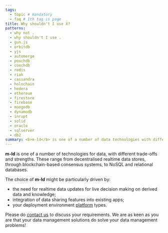 ```yaml
---
tags:
  - topic # mandatory
  - faq # 1th tag is page
title: Why shouldn't I use X?
patterns:
  - why not .
  - why shouldn't I use .
  - gun.js
  - orbitdb
  - yjs
  - automerge
  - pouchdb
  - couchdb
  - redis
  - riak
  - cassandra
  - holochain
  - hedera
  - ethereum
  - firestore
  - firebase
  - mongodb
  - dynamodb
  - inrupt
  - solid
  - oracle
  - sqlserver
  - db2
summary: <b>m-ld</b> is one of a number of data technologies with different trade-offs.
---
```

**m-ld** is one of a number of technologies for data, with different trade-offs
and strengths. These range from decentralised realtime data stores, through
blockchain-based consensus systems, to NoSQL and relational databases.

The choice of **m-ld** might be particularly driven by:
- the need for realtime data updates for live decision making on derived data
  and knowledge;
- integration of data sharing features into existing apps;
- your deployment environment [platform](/doc/#platforms) types.

Please do [contact&nbsp;us](/hello/) to discuss your requirements. We are as
keen as you are that your data management solutions do solve your data
management problems!